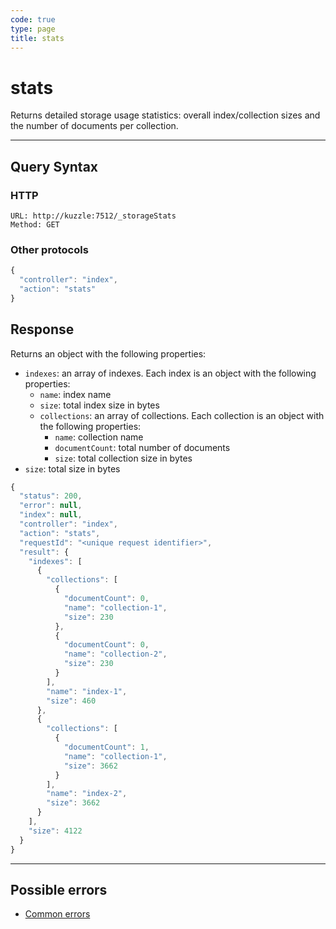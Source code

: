 ```yaml
---
code: true
type: page
title: stats
---
```


# stats



Returns detailed storage usage statistics: overall index/collection sizes and the number of documents per collection.

---

## Query Syntax

### HTTP

```http
URL: http://kuzzle:7512/_storageStats
Method: GET
```

### Other protocols

```js
{
  "controller": "index",
  "action": "stats"
}
```

## Response

Returns an object with the following properties:

- `indexes`: an array of indexes. Each index is an object with the following properties:
  - `name`: index name
  - `size`: total index size in bytes
  - `collections`: an array of collections. Each collection is an object with the following properties:
    - `name`: collection name
    - `documentCount`: total number of documents
    - `size`: total collection size in bytes
- `size`: total size in bytes

```js
{
  "status": 200,
  "error": null,
  "index": null,
  "controller": "index",
  "action": "stats",
  "requestId": "<unique request identifier>",
  "result": {
    "indexes": [
      {
        "collections": [
          {
            "documentCount": 0,
            "name": "collection-1",
            "size": 230
          },
          {
            "documentCount": 0,
            "name": "collection-2",
            "size": 230
          }
        ],
        "name": "index-1",
        "size": 460
      },
      {
        "collections": [
          {
            "documentCount": 1,
            "name": "collection-1",
            "size": 3662
          }
        ],
        "name": "index-2",
        "size": 3662
      }
    ],
    "size": 4122
  }
}
```

---

## Possible errors

- [Common errors](/core/2/api/errors/types#common-errors)
